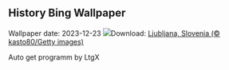 ## History Bing Wallpaper
Wallpaper date: 2023-12-23
![](https://www.bing.com/th?id=OHR.LjubljanaLights_EN-CA1534198321_UHD.jpg&w=1000)Download: [Ljubljana, Slovenia (© kasto80/Getty images)](https://www.bing.com/th?id=OHR.LjubljanaLights_EN-CA1534198321_UHD.jpg)

Auto get programm by LtgX
